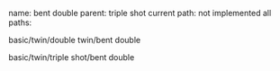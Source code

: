 name: bent double
parent: triple shot
current path: not implemented
all paths:

  basic/twin/double twin/bent double

  basic/twin/triple shot/bent double
